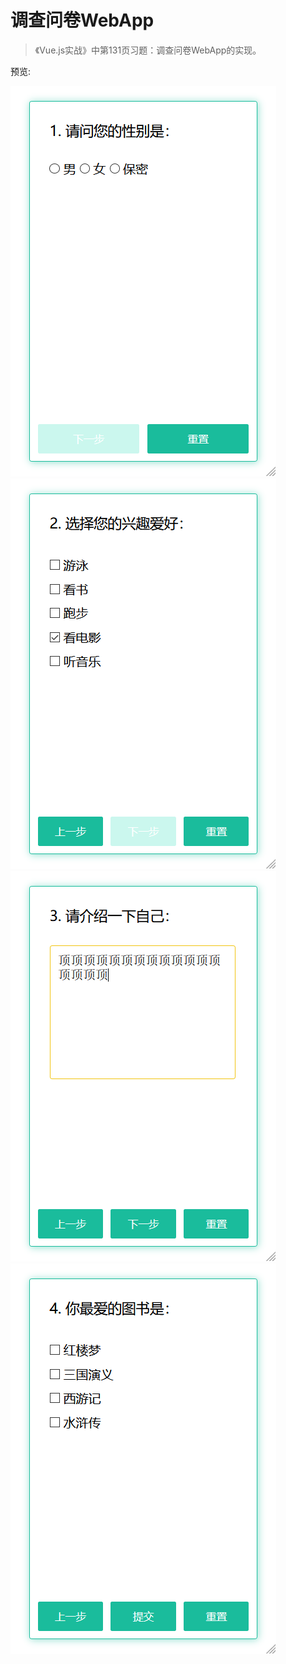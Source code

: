 <!--
 * @Author       : TobeRey@Isrey.Com
 * @Date         : 2019-12-18
 * @FilePath     : \vue-book-survey\README.md
 * @Description  : README.md
 -->

# 调查问卷WebApp

> 《Vue.js实战》中第131页习题：调查问卷WebApp的实现。

预览:

![P1](https://github.com/toberey/vue-book-survey/blob/master/img/p1.png)
![P2](https://github.com/toberey/vue-book-survey/blob/master/img/p2.png)
![P3](https://github.com/toberey/vue-book-survey/blob/master/img/p3.png)
![P4](https://github.com/toberey/vue-book-survey/blob/master/img/p4.png)



